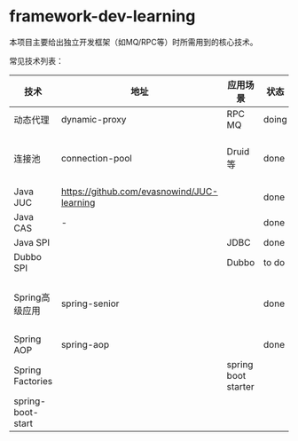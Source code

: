 # framework-dev-learning

本项目主要给出独立开发框架（如MQ/RPC等）时所需用到的核心技术。

常见技术列表：

| 技术 | 地址 | 应用场景 | 状态 | 其他 |
| - | - | - | - | - |
|动态代理 | dynamic-proxy | RPC<br/>MQ | doing |  |
|连接池 | connection-pool | Druid等 | done | github上一个自定义实现的连接池：<br/>https://github.com/aloys-jun/connect-pool |
| Java JUC | https://github.com/evasnowind/JUC-learning |  | done |  |
| Java CAS | - |  | done |  |
| Java SPI | | JDBC | done |  |
| Dubbo SPI | | Dubbo | to do | |
| Spring高级应用 | spring-senior |  | done | 事件通知机制：比如载入某个实例完成后<br/>通过该机制告知相关类继续往下走 |
| Spring AOP | spring-aop |  | done |  |
| Spring Factories | |spring boot starter||  |
| spring-boot-start | |  |  |  |



